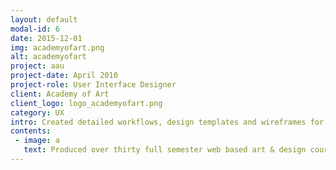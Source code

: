 ```yaml
---
layout: default
modal-id: 6
date: 2015-12-01
img: academyofart.png
alt: academyofart
project: aau
project-date: April 2010
project-role: User Interface Designer
client: Academy of Art
client_logo: logo_academyofart.png
category: UX
intro: Created detailed workflows, design templates and wireframes for custom e-Learning tools and system-wide development projects.
contents:
 - image: a
   text: Produced over thirty full semester web based art & design courses, in collaboration with an interdisciplinary team of subject matter experts, content editors and department directors.
---
```

